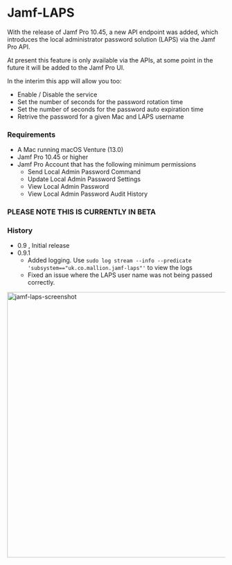 # Jamf-LAPS
With the release of Jamf Pro 10.45, a new API endpoint was added, which introduces the local administrator password solution (LAPS) via the Jamf Pro API. 

At present this feature is only available via the APIs, at some point in the future it will be added to the Jamf Pro UI.

In the interim this app will allow you too:

- Enable / Disable the service
- Set the number of seconds for the password rotation time
- Set the number of seconds for the password auto expiration time
- Retrive the password for a given Mac and LAPS username

### Requirements

- A Mac running macOS Venture (13.0)
- Jamf Pro 10.45 or higher
- Jamf Pro Account that has the following minimum permissions
  - Send Local Admin Password Command
  - Update Local Admin Password Settings
  - View Local Admin Password
  - View Local Admin Password Audit History

### PLEASE NOTE THIS IS CURRENTLY IN BETA

### History

- 0.9 , Initial release
- 0.9.1
  - Added logging. Use `sudo log stream --info --predicate 'subsystem=="uk.co.mallion.jamf-laps"'` to view the logs
  - Fixed an issue where the LAPS user name was not being passed correctly. 


<img width="612" alt="jamf-laps-screenshot" src="https://user-images.githubusercontent.com/29920386/236643193-f85c9277-1f7c-4edd-a5b9-f19861fb44d2.png">
